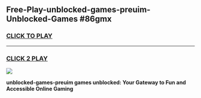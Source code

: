 
## Free-Play-unblocked-games-preuim-Unblocked-Games #86gmx
<h3>
<a href="https://news.freeplayer.one?title=unblocked-games-preuim&ref=8M">CLICK TO PLAY</a></h3>
<hr>

<h3>
<a href="https://news.freeplayer.one?title=unblocked-games-preuim&ref=8M">CLICK 2 PLAY</a>
  
</h3>

<a href="https://news.freeplayer.one?title=unblocked-games-preuim&ref=8M"><img src="https://clearcache.store/games.png"></a>


**unblocked-games-preuim games unblocked: Your Gateway to Fun and Accessible Online Gaming**
